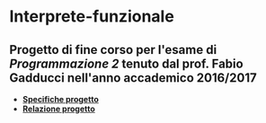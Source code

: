 # Interprete-funzionale

## Progetto di fine corso per l'esame di *Programmazione 2* tenuto dal prof. Fabio Gadducci nell'anno accademico 2016/2017

+ <b>[Specifiche progetto](https://nbviewer.jupyter.org/github/MatteoGiorgi/Interprete-funzionale/blob/master/relazione_interprete.pdf)</b>
+ <b>[Relazione progetto](https://nbviewer.jupyter.org/github/MatteoGiorgi/Interprete-funzionale/blob/master/relazione_interprete.pdf)</b>
